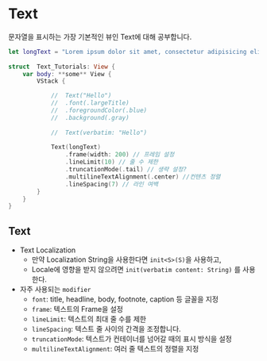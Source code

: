 
# Text

문자열을 표시하는 가장 기본적인 뷰인 Text에 대해 공부합니다.

```swift
let longText = "Lorem ipsum dolor sit amet, consectetur adipisicing elit, sed do eiusmod tempor incididunt ut labore et dolore magna aliqua. Ut enim ad minim veniam, quis nostrud exercitation ullamco laboris nisi ut aliquip ex ea commodo consequat. Duis aute irure dolor in reprehenderit in voluptate velit esse cillum dolore eu fugiat nulla pariatur. Excepteur sint occaecat cupidatat non proident, sunt in culpa qui officia deserunt mollit anim id est laborum."
  
struct  Text_Tutorials: View { 
    var body: **some** View {
        VStack {

            //  Text("Hello")
            //  .font(.largeTitle)
            //  .foregroundColor(.blue)
            //  .background(.gray)
              
            //  Text(verbatim: "Hello")
            
            Text(longText)
                .frame(width: 200) // 프레임 설정
                .lineLimit(10) // 줄 수 제한
                .truncationMode(.tail) // 생략 설정?
                .multilineTextAlignment(.center) //컨텐츠 정렬
                .lineSpacing(7) // 라인 여백
        }
    }
}
```

## Text
- Text Localization
    - 만약 Localization String을 사용한다면 `init<S>(S)`을 사용하고,
    - Locale에 영향을 받지 않으려면 `init(verbatim content: String)` 를 사용한다.
- 자주 사용되는 `modifier`
    - `font`: title, headline, body, footnote, caption 등 글꼴을 지정
    - `frame`: 텍스트의 Frame을 설정
    - `lineLimit`: 텍스트의 최대 줄 수를 제한
    - `lineSpacing`: 텍스트 줄 사이의 간격을 조정합니다.
    - `truncationMode`: 텍스트가 컨테이너를 넘어갈 때의 표시 방식을 설정
    - `multilineTextAlignment`: 여러 줄 텍스트의 정렬을 지정
